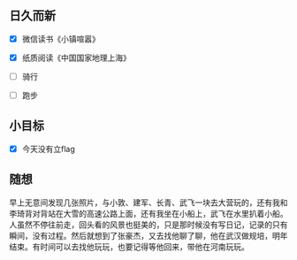 ## 日久而新
- [x] 微信读书《小镇喧嚣》
- [x] 纸质阅读《中国国家地理上海》
- [ ] 骑行
- [ ] 跑步


## 小目标
- [x] 今天没有立flag

## 随想
早上无意间发现几张照片，与小敦、建军、长青、武飞一块去大营玩的，还有我和李琦背对背站在大雪的高速公路上面，还有我坐在小船上，武飞在水里扒着小船。人虽然不停往前走，回头看的风景也挺美的，只是那时候没有写日记，记录的只有瞬间，没有过程。然后就想到了张豪杰，又去找他聊了聊，他在武汉做规培，明年结束。有时间可以去找他玩玩，也要记得等他回来，带他在河南玩玩。